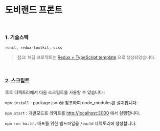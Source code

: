 # 도비랜드 프론트

<br>

### 1. 기술스택
```plaintext
react, redux-toolkit, scss
```
> 참고: 해당 프로젝트는 [Redux + TypeScript template](https://redux-toolkit.js.org/introduction/getting-started#using-create-react-app) 으로 생성되었습니다.

<br>

### 2. 스크립트

루트 디렉토리에서 다음 스크립트를 사용할 수 있습니다 :

`npm install` :  package.json을 참조하여 node_modules를 설치합니다.

`npm start` : 개발모드로 리액트를 [http://localhost:3000](http://localhost:3000) 에서 실행합니다.

`npm run build` : 배포를 위한 빌드파일을 `/build` 디렉토리에 생성합니다.

<br>